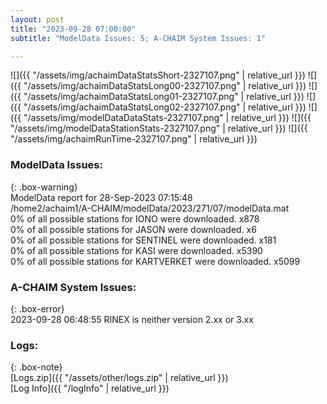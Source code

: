 ```yaml
---
layout: post
title: "2023-09-28 07:00:00"
subtitle: "ModelData Issues: 5; A-CHAIM System Issues: 1"

---
```


![]({{ "/assets/img/achaimDataStatsShort-2327107.png" | relative_url }})
![]({{ "/assets/img/achaimDataStatsLong00-2327107.png" | relative_url }})
![]({{ "/assets/img/achaimDataStatsLong01-2327107.png" | relative_url }})
![]({{ "/assets/img/achaimDataStatsLong02-2327107.png" | relative_url }})
![]({{ "/assets/img/modelDataDataStats-2327107.png" | relative_url }})
![]({{ "/assets/img/modelDataStationStats-2327107.png" | relative_url }})
![]({{ "/assets/img/achaimRunTime-2327107.png" | relative_url }})


### ModelData Issues:  
  
{: .box-warning}  
 ModelData report for 28-Sep-2023 07:15:48   
 /home2/achaim1/A-CHAIM/modelData/2023/271/07/modelData.mat   
 0% of all possible stations for IONO were downloaded. x878   
 0% of all possible stations for JASON were downloaded. x6   
 0% of all possible stations for SENTINEL were downloaded. x181   
 0% of all possible stations for KASI were downloaded. x5390   
 0% of all possible stations for KARTVERKET were downloaded. x5099   
  
### A-CHAIM System Issues:  
  
{: .box-error}  
2023-09-28 06:48:55 RINEX is neither version 2.xx or 3.xx  

### Logs:  
  
{: .box-note}  
[Logs.zip]({{ "/assets/other/logs.zip" | relative_url }})  
[Log Info]({{ "/logInfo" | relative_url }})  
